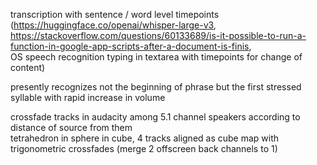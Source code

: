 transcription with sentence / word level timepoints  
(https://huggingface.co/openai/whisper-large-v3,  
https://stackoverflow.com/questions/60133689/is-it-possible-to-run-a-function-in-google-app-scripts-after-a-document-is-finis,  
OS speech recognition typing in textarea with timepoints for change of content)  

presently recognizes not the beginning of phrase but the first stressed syllable with rapid increase in volume  

crossfade tracks in audacity among 5.1 channel speakers according to distance of source from them  
tetrahedron in sphere in cube, 4 tracks aligned as cube map with trigonometric crossfades (merge 2 offscreen back channels to 1)  
  